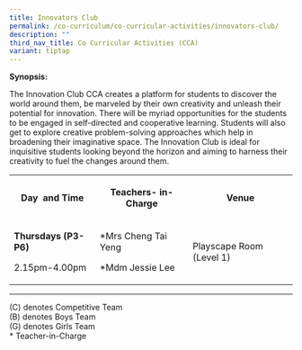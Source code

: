 ```yaml
---
title: Innovators Club
permalink: /co-curriculum/co-curricular-activities/innovators-club/
description: ""
third_nav_title: Co Curricular Activities (CCA)
variant: tiptap
---
```

<p><strong>Synopsis:&nbsp;</strong></p><p>The Innovation Club CCA creates a platform for students to discover the world around them, be marveled by their own creativity and unleash their potential for innovation. There will be myriad opportunities for the students to be engaged in self-directed and cooperative learning. Students will also get to explore creative problem-solving approaches which help in broadening their imaginative space. The Innovation Club is ideal for inquisitive students looking beyond the horizon and aiming to harness their creativity to fuel the changes around them.</p><table><tbody><tr><th rowspan="1" colspan="1"><p><strong>Day&nbsp; and Time</strong></p></th><th rowspan="1" colspan="1"><p><strong>Teachers- in-Charge</strong></p></th><th rowspan="1" colspan="1"><p><strong>Venue</strong></p></th></tr><tr><td rowspan="1" colspan="1"><p><strong>Thursdays (P3-P6)</strong></p><p>2.15pm-4.00pm</p></td><td rowspan="1" colspan="1"><p>*Mrs Cheng Tai Yeng</p><p>*Mdm Jessie Lee</p></td><td rowspan="1" colspan="1"><p>Playscape Room (Level 1)</p></td></tr></tbody></table><hr><p>(C) denotes Competitive Team<br>(B) denotes Boys Team<br>(G) denotes Girls Team<br>* Teacher-in-Charge</p><p><br><br></p>